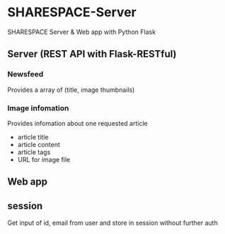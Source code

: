 # SHARESPACE-Server
SHARESPACE Server & Web app with Python Flask

## Server (REST API with Flask-RESTful)

### Newsfeed
Provides a array of (title, image thumbnails)

### Image infomation
Provides infomation about one requested article

- article title
- article content
- article tags
- URL for image file

## Web app

## session
Get input of id, email from user and store in session without further auth
